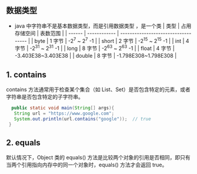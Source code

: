 ## 数据类型

- java 中字符串不是基本数据类型，而是引用数据类型 ，是一个类
  | 类型 | 占用存储空间 | 表数范围 |
  | ------ | ------------ | ----------------------------------- |
  | byte | 1 字节 | -2<sup>7</sup> ~ 2<sup>7</sup> -1 |
  | short | 2 字节 | -2<sup>15</sup> ~ 2<sup>15</sup> -1 |
  | int | 4 字节 | -2<sup>31</sup> ~ 2<sup>31</sup> -1 |
  | long | 8 字节 | -2<sup>63</sup> ~ 2<sup>63</sup> -1 |
  | float | 4 字节 | -3.403E38~3.403E38 |
  | double | 8 字节 | -1.798E308~1.798E308 |

## 1. contains

contains 方法通常用于检查某个集合（如 List、Set）是否包含特定的元素，或者字符串是否包含特定的子字符串。

```java
  public static void main(String[] args){
   String url = "https://www.google.com";
   System.out.println(url.contains("google"));  // true
 }
```

## 2. equals

默认情况下，Object 类的 equals() 方法是比较两个对象的引用是否相同，即只有当两个引用指向内存中的同一个对象时，equals() 方法才会返回 true。

